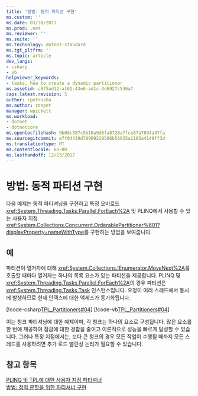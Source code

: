 ```yaml
---
title: '방법: 동적 파티션 구현'
ms.custom: ''
ms.date: 03/30/2017
ms.prod: .net
ms.reviewer: ''
ms.suite: ''
ms.technology: dotnet-standard
ms.tgt_pltfrm: ''
ms.topic: article
dev_langs:
- csharp
- vb
helpviewer_keywords:
- tasks, how to create a dynamic partitioner
ms.assetid: c875ad12-a161-43e6-ad1c-3d6927c536a7
caps.latest.revision: 5
author: rpetrusha
ms.author: ronpet
manager: wpickett
ms.workload:
- dotnet
- dotnetcore
ms.openlocfilehash: 9b08c387c9b10a9d6fa8728a7fce87a7894a37fa
ms.sourcegitcommit: e7f04439d78909229506b56935a1105a4149ff3d
ms.translationtype: HT
ms.contentlocale: ko-KR
ms.lasthandoff: 12/23/2017
---
```

# <a name="how-to-implement-dynamic-partitions"></a>방법: 동적 파티션 구현
다음 예제는 동적 파티셔닝을 구현하고 특정 오버로드 <xref:System.Threading.Tasks.Parallel.ForEach%2A> 및 PLINQ에서 사용할 수 있는 사용자 지정 <xref:System.Collections.Concurrent.OrderablePartitioner%601?displayProperty=nameWithType>를 구현하는 방법을 보여줍니다.  
  
## <a name="example"></a>예  
 파티션이 열거자에 대해 <xref:System.Collections.IEnumerator.MoveNext%2A>를 호출할 때마다 열거자는 하나의 목록 요소가 있는 파티션을 제공합니다. PLINQ 및 <xref:System.Threading.Tasks.Parallel.ForEach%2A>의 경우 파티션은 <xref:System.Threading.Tasks.Task> 인스턴스입니다. 요청이 여러 스레드에서 동시에 발생하므로 현재 인덱스에 대한 액세스가 동기화됩니다.  
  
 [!code-csharp[TPL_Partitioners#04](../../../samples/snippets/csharp/VS_Snippets_Misc/tpl_partitioners/cs/partitioners.cs#04)]
 [!code-vb[TPL_Partitioners#04](../../../samples/snippets/visualbasic/VS_Snippets_Misc/tpl_partitioners/vb/dynamicpartitioner.vb#04)]  
  
 이는 청크 파티셔닝에 대한 예제이며, 각 청크는 하나의 요소로 구성됩니다. 많은 요소를 한 번에 제공하여 잠금에 대한 경합을 줄이고 이론적으로 성능을 빠르게 달성할 수 있습니다. 그러나 특정 지점에서는, 보다 큰 청크의 경우 모든 작업이 수행될 때까지 모든 스레드를 사용하려면 추가 로드 밸런싱 논리가 필요할 수 있습니다.  
  
## <a name="see-also"></a>참고 항목  
 [PLINQ 및 TPL에 대한 사용자 지정 파티셔너](../../../docs/standard/parallel-programming/custom-partitioners-for-plinq-and-tpl.md)  
 [방법: 정적 분할을 위한 파티셔너 구현](../../../docs/standard/parallel-programming/how-to-implement-a-partitioner-for-static-partitioning.md)
